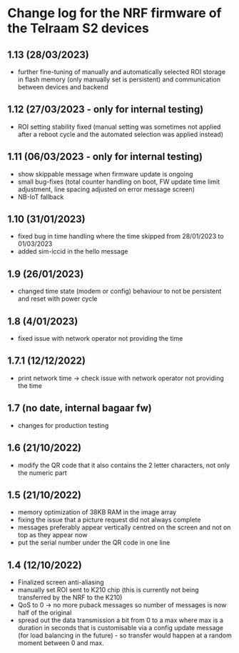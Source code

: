 # Change log for the NRF firmware of the Telraam S2 devices

## 1.13 (28/03/2023)
- further fine-tuning of manually and automatically selected ROI storage in flash memory (only manually set is persistent) and communication between devices and backend

## 1.12 (27/03/2023 - only for internal testing)
- ROI setting stability fixed (manual setting was sometimes not applied after a reboot cycle and the automated selection was applied instead)

## 1.11 (06/03/2023 - only for internal testing)
- show skippable message when firmware update is ongoing
- small bug-fixes (total counter handling on boot, FW update time limit adjustment, line spacing adjusted on error message screen)
- NB-IoT fallback

## 1.10 (31/01/2023)
- fixed bug in time handling where the time skipped from 28/01/2023 to 01/03/2023
- added sim-iccid in the hello message

## 1.9 (26/01/2023)
- changed time state (modem or config) behaviour to not be persistent and reset with power cycle

## 1.8 (4/01/2023)
- fixed issue with network operator not providing the time

## 1.7.1 (12/12/2022)
- print network time -> check issue with network operator not providing the time

## 1.7 (no date, internal bagaar fw)
- changes for production testing

## 1.6 (21/10/2022)
- modify the QR code that it also contains the 2 letter characters, not only the numeric part

## 1.5 (21/10/2022)
- memory optimization of 38KB RAM in the image array
- fixing the issue that a picture request did not always complete
- messages preferably appear vertically centred on the screen and not on top as they appear now
- put the serial number under the QR code in one line

## 1.4 (12/10/2022)
- Finalized screen anti-aliasing
- manually set ROI sent to K210 chip (this is currently not being transferred by the NRF to the K210)
- QoS to 0 -> no more puback messages so number of messages is now half of the original
- spread out the data transmission a bit from 0 to a max where max is a duration in seconds that is customisable via a config update message (for load balancing in the future) - so transfer would happen at a random moment between 0 and max.
